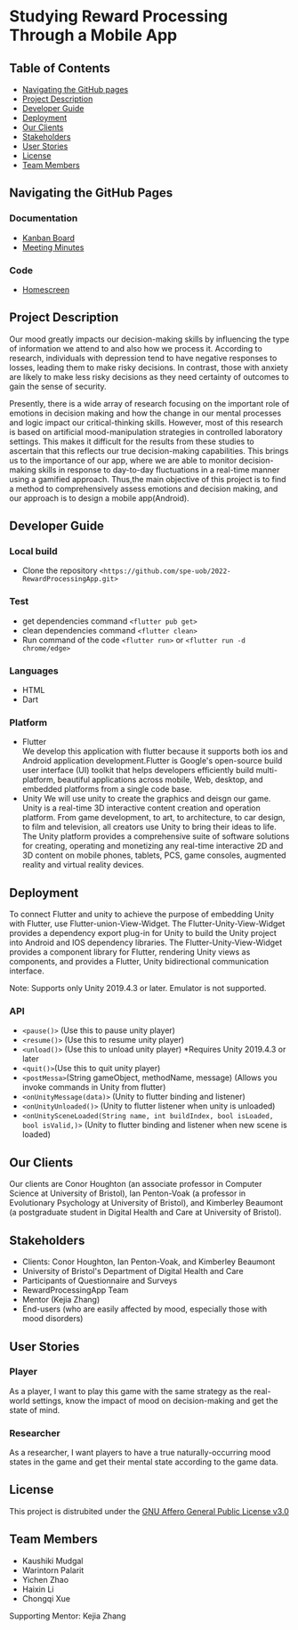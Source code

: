 # Studying Reward Processing Through a Mobile App

## Table of Contents
- [Navigating the GitHub pages](#Navigating-the-GitHub-pages)
- [Project Description](#project-description)
- [Developer Guide](#Developer-Guide)
- [Deployment](#Deployment)
- [Our Clients](#our-clients)
- [Stakeholders](#stakeholders)
- [User Stories](#user-stories)
- [License](#license)
- [Team Members](#team-members)

## Navigating the GitHub Pages
### Documentation
* [Kanban Board](https://github.com/spe-uob/2022-RewardProcessingApp/projects/1)
* [Meeting Minutes](https://github.com/spe-uob/2022-RewardProcessingApp/tree/main/Meetings)
### Code
* [Homescreen](https://github.com/spe-uob/2022-RewardProcessingApp/tree/main/homescreen/lib)

## Project Description
Our mood greatly impacts our decision-making skills by influencing the type of information we attend to and also how we process it. According to research, individuals with depression tend to have negative responses to losses, leading them to make risky decisions. In contrast, those with anxiety are likely to make less risky decisions as they need certainty of outcomes to gain the sense of security.

Presently, there is a wide array of research focusing on the important role of emotions in decision making and how the change in our mental processes and logic impact our critical-thinking skills. However, most of this research is based on artificial mood-manipulation strategies in controlled laboratory settings. This makes it difficult for the results from these studies to ascertain that this reflects our true decision-making capabilities. This brings us to the importance of our app, where we are able to monitor decision-making skills in response to day-to-day fluctuations in a real-time manner using a gamified approach. Thus,the main objective of this project is to find a method to comprehensively assess emotions and decision making, and our approach is to design a mobile app(Android).

## Developer Guide
### Local build
* Clone the repository
`<https://github.com/spe-uob/2022-RewardProcessingApp.git>`
### Test
* get dependencies command
`<flutter pub get>`
* clean dependencies command
`<flutter clean>`
* Run command of the code
`<flutter run>` or `<flutter run -d chrome/edge>`

### Languages
* HTML
* Dart
### Platform
* Flutter  
  We develop this application with flutter because it supports both ios and Android application development.Flutter is Google's open-source build user interface (UI) toolkit that helps developers efficiently build multi-platform, beautiful applications across mobile, Web, desktop, and embedded platforms from a single code base.
* Unity
 We will use unity to create the graphics and deisgn our game. Unity is a real-time 3D interactive content creation and operation platform. From game development, to art, to architecture, to car design, to film and television, all creators use Unity to bring their ideas to life. The Unity platform provides a comprehensive suite of software solutions for creating, operating and monetizing any real-time interactive 2D and 3D content on mobile phones, tablets, PCS, game consoles, augmented reality and virtual reality devices.

## Deployment
To connect Flutter and unity to achieve the purpose of embedding Unity with Flutter, use Flutter-union-View-Widget.
The Flutter-Unity-View-Widget provides a dependency export plug-in for Unity to build the Unity project into Android and IOS dependency libraries. The Flutter-Unity-View-Widget provides a component library for Flutter, rendering Unity views as components, and provides a Flutter, Unity bidirectional communication interface.

Note: Supports only Unity 2019.4.3 or later. Emulator is not supported.

### API
* `<pause()>` (Use this to pause unity player)
* `<resume()>` (Use this to resume unity player)
* `<unload()>` (Use this to unload unity player) *Requires Unity 2019.4.3 or later
* `<quit()>`(Use this to quit unity player)
* `<postMessa>`(String gameObject, methodName, message) (Allows you invoke commands in Unity from flutter)
* `<onUnityMessage(data)>` (Unity to flutter binding and listener)
* `<onUnityUnloaded()>` (Unity to flutter listener when unity is unloaded)
* `<onUnitySceneLoaded(String name, int buildIndex, bool isLoaded, bool isValid,)>` (Unity to flutter binding and listener when new scene is loaded)


## Our Clients
Our clients are Conor Houghton (an associate professor in Computer Science at University of Bristol), Ian Penton-Voak (a professor in Evolutionary Psychology at University of Bristol), and Kimberley Beaumont (a postgraduate student in Digital Health and Care at University of Bristol).

## Stakeholders
- Clients: Conor Houghton, Ian Penton-Voak, and Kimberley Beaumont
- University of Bristol's Department of Digital Health and Care
- Participants of Questionnaire and Surveys
- RewardProcessingApp Team
- Mentor (Kejia Zhang)
- End-users (who are easily affected by mood, especially those with mood disorders)

## User Stories
### Player
As a player, I want to play this game with the same strategy as the real-world settings, know the impact of mood on decision-making and get the state of mind.

### Researcher
As a researcher, I want players to have a true naturally-occurring mood states in the game and get their mental state according to the game data.

## License
This project is distrubited under the [GNU Affero General Public License v3.0](LICENSE.txt)

## Team Members
- Kaushiki Mudgal
- Warintorn Palarit
- Yichen Zhao
- Haixin Li
- Chongqi Xue

Supporting Mentor: Kejia Zhang
